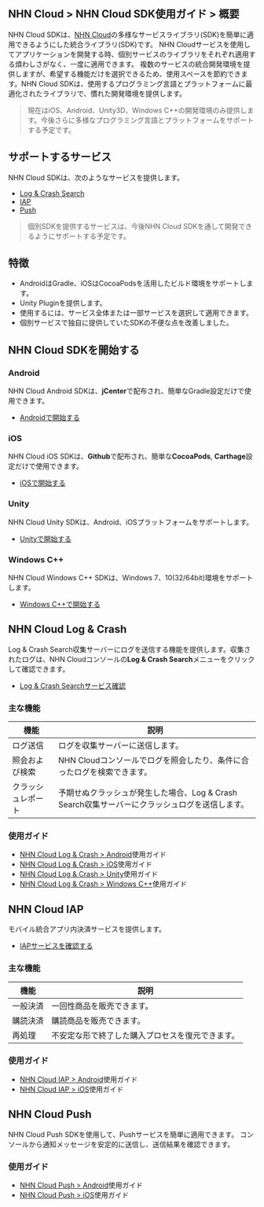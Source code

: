 ## NHN Cloud > NHN Cloud SDK使用ガイド > 概要

NHN Cloud SDKは、[NHN Cloud](https://toast.com/)の多様なサービスライブラリ(SDK)を簡単に適用できるようにした統合ライブラリ(SDK)です。 NHN Cloudサービスを使用してアプリケーションを開発する時、個別サービスのライブラリをそれぞれ適用する煩わしさがなく、一度に適用できます。
複数のサービスの統合開発環境を提供しますが、希望する機能だけを選択できるため、使用スペースを節約できます。NHN Cloud SDKは、使用するプログラミング言語とプラットフォームに最適化されたライブラリで、慣れた開発環境を提供します。

> 現在はiOS、Android、Unity3D、Windows C++の開発環境のみ提供します。今後さらに多様なプログラミング言語とプラットフォームをサポートする予定です。

## サポートするサービス

NHN Cloud SDKは、次のようなサービスを提供します。

- [Log & Crash Search](https://toast.com/service/analytics/log_crash_search)
- [IAP](https://www.toast.com/service/mobile-service/iap)
- [Push](https://www.toast.com/service/notification/push)

> 個別SDKを提供するサービスは、今後NHN Cloud SDKを通して開発できるようにサポートする予定です。

## 特徴

- AndroidはGradle、iOSはCocoaPodsを活用したビルド環境をサポートします。
- Unity Pluginを提供します。
- 使用するには、サービス全体または一部サービスを選択して適用できます。
- 個別サービスで独自に提供していたSDKの不便な点を改善しました。

## NHN Cloud SDKを開始する

### Android

NHN Cloud Android SDKは、**jCenter**で配布され、簡単なGradle設定だけで使用できます。

- [Androidで開始する](./getting-started-android)

### iOS

NHN Cloud iOS SDKは、**Github**で配布され、簡単な**CocoaPods**, **Carthage**設定だけで使用できます。


- [iOSで開始する](./getting-started-ios)

### Unity

NHN Cloud Unity SDKは、Android、iOSプラットフォームをサポートします。

- [Unityで開始する](./getting-started-unity)

### Windows C++

NHN Cloud Windows C++ SDKは、Windows 7、10(32/64bit)環境をサポートします。

- [Windows C++で開始する](./getting-started-windows)

## NHN Cloud Log & Crash

Log & Crash Search収集サーバーにログを送信する機能を提供します。収集されたログは、NHN Cloudコンソールの**Log & Crash Search**メニューをクリックして確認できます。

- [Log & Crash Searchサービス確認](https://toast.com/service/analytics/log_crash_search)

### 主な機能

| 機能   | 説明                                    |
| ------- | ---------------------------------------- |
| ログ送信 | ログを収集サーバーに送信します。                        |
| 照会および検索 | NHN Cloudコンソールでログを照会したり、条件に合ったログを検索できます。 |
| クラッシュレポート | 予期せぬクラッシュが発生した場合、Log & Crash Search収集サーバーにクラッシュログを送信します。 |

### 使用ガイド

- [NHN Cloud Log & Crash > Android](./log-collector-android)使用ガイド
- [NHN Cloud Log & Crash > iOS](./log-collector-ios)使用ガイド
- [NHN Cloud Log & Crash > Unity](./log-collector-unity)使用ガイド
- [NHN Cloud Log & Crash > Windows C++](./log-collector-windows)使用ガイド

## NHN Cloud IAP

モバイル統合アプリ内決済サービスを提供します。

- [IAPサービスを確認する](https://www.toast.com/service/mobile-service/iap)

### 主な機能

| 機能 | 説明 |
| -- | -- |
| 一般決済 | 一回性商品を販売できます。 |
| 購読決済 | 購読商品を販売できます。 |
| 再処理 | 不安定な形で終了した購入プロセスを復元できます。 |

### 使用ガイド

- [NHN Cloud IAP > Android](./iap-android)使用ガイド
- [NHN Cloud IAP > iOS](./iap-ios)使用ガイド

## NHN Cloud Push

NHN Cloud Push SDKを使用して、Pushサービスを簡単に適用できます。
コンソールから通知メッセージを安定的に送信し、送信結果を確認できます。

### 使用ガイド

- [NHN Cloud Push > Android](./push-android)使用ガイド
- [NHN Cloud Push > iOS](./push-ios)使用ガイド
